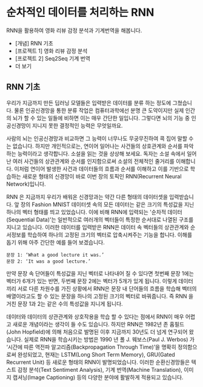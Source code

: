 # 순차적인 데이터를 처리하는 RNN

RNN을 활용하여 영화 리뷰 감정 분석과 기계번역을 해봅니다.

  * [개념] RNN 기초
  * [프로젝트 1] 영화 리뷰 감정 분석
  * [프로젝트 2] Seq2Seq 기계 번역
  * 더 보기

## RNN 기초

우리가 지금까지 만든 딥러닝 모델들은 입력받은 데이터를 분류 하는 정도에 그쳤습니다.
물론 인공신경망을 통한 분류 작업은 컴퓨터과학에선 분명 큰 도약이지만
실제 인간의 뇌가 할 수 있는 일들에 비하면 이는 매우 간단한 일입니다.
그렇다면 뇌의 기능 중 인공신경망이 지니지 못한 결정적인 능력은 무엇일까요.

사람의 뇌는 인공신경망과 비교하면 그 능력이
너무나도 무궁무진하여 콕 집어 말할 수는 없습니다.
하지만 개인적으로는, 연이어 일어나는 사건들의 상호관계와 순서를 파악하는 능력이라고 생각합니다.
소설을 읽는 것을 상상해 보세요.
독자는 소설 속에서 일어난 여러 사건들의 상관관계와 순서를 인지함으로써 소설의 전체적인 줄거리를 이해합니다.
이처럼 연이어 발생한 사건과 데이터들의 흐름과 순서를 이해하고 이를 기반으로
학습하는 새로운 형태의 신경망이 바로 이번 장의 토픽인 RNN(Recurrent Neural Network)입니다.

RNN 은 지금까지 우리가 배워온 신경망과는 약간 다른 형태의 데이터셋을 입력받습니다.
앞 장의 Fashion MNIST 데이터셋 속의 모든 데이터는
같은 크기의 특성값을 지닌 하나의 벡터 형태를 띄고 있었습니다.
이에 비해 RNN에 입력되는 '순차적 데이터(Sequential Data)'는 일반적으로
여러개의 벡터들이 특정한 순서대로 나열된 구조를 지니고 있습니다.
이러한 데이터를 입력받은 RNN은 데이터 속 벡터들의 상관관계와 순서정보를 학습하여
하나의 고정된 크기의 벡터로 압축시켜주는 기능을 합니다.
이해를 돕기 위해 아주 간단한 예를 들어 보겠습니다.

```
문장 1: ‘What a good lecture it was.’
문장 2: ‘It was a good lecture.’
```

만약 문장 속 단어들이 특성값을 지닌 벡터로 나타내어 질 수 있다면 
첫번째 문장 1에는 벡터가 6개가 있는 반면,
두번째 문장 2에는 벡터가 5개가 있게 됩니다.
이렇게 데이터끼리 서로 다른 차원수를 가진 상황에서
RNN은 문장 내 단어들의 흐름을 학습해 벡터의 배열이라고도 할 수 있는 문장을
하나의 고정된 크기의 벡터로 바꿔줍니다.
즉 RNN 을 거친 문장 1과 2는 같은 수의 특성값을 지니게 됩니다.

데이터와 데이터의 상관관계와 상호작용을 학습 할 수 있다는 점에서 RNN이 매우
어렵고 새로운 개념이라는 생각이 들 수도 있습니다.
하지만 RNN은 1982년 존 홉필드(John Hopfield)에 의해 
처음으로 발명된 이후 지금까지 30년도 더 넘게 연구되어 왔습니다.
실제로 RNN을 학습시키는 방법은 1990 년 폴 J. 웨보스(Paul J. Werbos)
가 ‘시간에 따른 역전파 알고리즘(Backpropagation Through Time)’을 명확히 정의함으로써 완성되었고,
현재는 LSTM(Long Short Term Memory), GRU(Gated Recurrent Unit) 등
새로운 형태의 RNN이 발명되었습니다.
이러한 순환신경망들은 텍스트 감정 분석(Text Sentiment Analysis),
기계 번역(Machine Translation), 이미지 캡셔닝(Image Captioning)
등의 다양한 분야에 활발하게 적용되고 있습니다.








